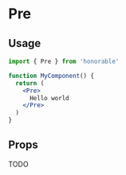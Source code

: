 # Pre

## Usage

```jsx
import { Pre } from 'honorable'

function MyComponent() {
  return (
    <Pre>
      Hello world
    </Pre>
  )
}
```

## Props

TODO
